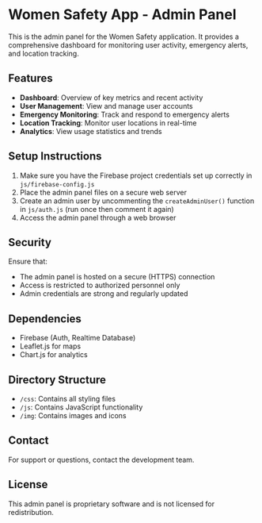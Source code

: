# Women Safety App - Admin Panel

This is the admin panel for the Women Safety application. It provides a comprehensive dashboard for monitoring user activity, emergency alerts, and location tracking.

## Features

- **Dashboard**: Overview of key metrics and recent activity
- **User Management**: View and manage user accounts
- **Emergency Monitoring**: Track and respond to emergency alerts
- **Location Tracking**: Monitor user locations in real-time
- **Analytics**: View usage statistics and trends

## Setup Instructions

1. Make sure you have the Firebase project credentials set up correctly in `js/firebase-config.js`
2. Place the admin panel files on a secure web server
3. Create an admin user by uncommenting the `createAdminUser()` function in `js/auth.js` (run once then comment it again)
4. Access the admin panel through a web browser

## Security

Ensure that:
- The admin panel is hosted on a secure (HTTPS) connection
- Access is restricted to authorized personnel only
- Admin credentials are strong and regularly updated

## Dependencies

- Firebase (Auth, Realtime Database)
- Leaflet.js for maps
- Chart.js for analytics

## Directory Structure

- `/css`: Contains all styling files
- `/js`: Contains JavaScript functionality
- `/img`: Contains images and icons

## Contact

For support or questions, contact the development team.

## License

This admin panel is proprietary software and is not licensed for redistribution. 